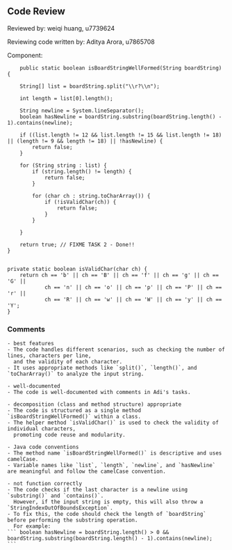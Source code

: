 ## Code Review

Reviewed by: weiqi huang, u7739624

Reviewing code written by: Aditya Arora, u7865708

Component: 

        public static boolean isBoardStringWellFormed(String boardString) {
        
        String[] list = boardString.split("\\r?\\n");

        int length = list[0].length();

        String newline = System.lineSeparator();
        boolean hasNewline = boardString.substring(boardString.length() - 1).contains(newline);

        if ((list.length != 12 && list.length != 15 && list.length != 18) || (length != 9 && length != 18) || !hasNewline) {
            return false;
        }

        for (String string : list) {
            if (string.length() != length) {
                return false;
            }

            for (char ch : string.toCharArray()) {
                if (!isValidChar(ch)) {
                    return false;
                }
            }

        }

        return true; // FIXME TASK 2 - Done!!
    }


    private static boolean isValidChar(char ch) {
        return ch == 'b' || ch == 'B' || ch == 'f' || ch == 'g' || ch == 'G' ||
                ch == 'n' || ch == 'o' || ch == 'p' || ch == 'P' || ch == 'r' ||
                ch == 'R' || ch == 'w' || ch == 'W' || ch == 'y' || ch == 'Y';
    }

### Comments 
    - best features 
    - The code handles different scenarios, such as checking the number of lines, characters per line, 
      and the validity of each character.
    - It uses appropriate methods like `split()`, `length()`, and `toCharArray()` to analyze the input string.

    - well-documented
    - The code is well-documented with comments in Adi's tasks.

    - decomposition (class and method structure) appropriate
    - The code is structured as a single method `isBoardStringWellFormed()` within a class.
    - The helper method `isValidChar()` is used to check the validity of individual characters, 
      promoting code reuse and modularity.

    - Java code conventions
    - The method name `isBoardStringWellFormed()` is descriptive and uses camelCase.
    - Variable names like `list`, `length`, `newline`, and `hasNewline` are meaningful and follow the camelCase convention.

    - not function correctly
    - The code checks if the last character is a newline using `substring()` and `contains()`. 
      However, if the input string is empty, this will also throw a `StringIndexOutOfBoundsException`.
    - To fix this, the code should check the length of `boardString` before performing the substring operation. 
      For example:
    ``` boolean hasNewline = boardString.length() > 0 && boardString.substring(boardString.length() - 1).contains(newline);
    ```



